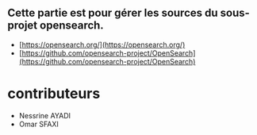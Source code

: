 ## Cette partie est pour gérer les sources du sous-projet opensearch.
- [https://opensearch.org/](https://opensearch.org/)
- [https://github.com/opensearch-project/OpenSearch](https://github.com/opensearch-project/OpenSearch)

# contributeurs
- Nessrine AYADI
- Omar SFAXI 
